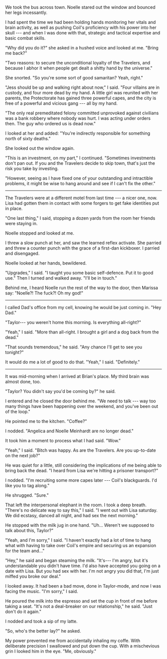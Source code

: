 We took the bus across town. Noelle stared out the window and bounced her legs incessantly.

I had spent the time we had been holding hands monitoring her vitals and brain activity, as
well as pushing Coil's proficiency with his power into her skull --- and when I was done with
that, strategic and tactical expertise and basic combat skills.

"Why did you do it?" she asked in a hushed voice and looked at me. "Bring me back?"

"Two reasons: to secure the unconditional loyalty of the Travelers, and
because I abhor it when people get dealt a shitty hand by the universe."

She snorted. "So you're some sort of good samaritan? Yeah, right."

"Jess should be up and walking right about now," I said. "Four villains are in
custody, and four more dead by my hand. A little girl was reunited with her parents,
the Protectorate has gained three powerful capes, and the city is free of a powerful
and vicious gang --- all by my hand.

"The only real premeditated felony committed unprovoked against civilians was
a bank robbery where nobody was hurt. I was acting under orders then. The guy who
ordered us is dead now."

I looked at her and added:
"You're indirectly responsible for something north of sixty deaths."

She looked out the window again.

"This is an investment, on my part," I continued. "Sometimes investments don't pan out.
If you and the Travelers decide to skip town, that's just the risk you take by investing.

"However, seeing as I have fixed one of your outstanding and intractible problems, it might
be wise to hang around and see if I can't fix the other."

----

The Travelers were at a different motel from last time --- a nicer one, now. Lisa had gotten
them in contact with some forgers to get fake identities put in place.

"One last thing," I said, stopping a dozen yards from the room her friends were staying in.

Noelle stopped and looked at me.

I threw a slow punch at her, and saw the learned reflex activate. She parried and threw a counter
punch with the grace of a first-dan kickboxer. I parried and disengaged.

Noelle looked at her hands, bewildered.

"Upgrades," I said. "I taught you some basic self-defence. Put it to good use."
Then I turned and walked away. "I'll be in touch."

Behind me, I heard Noelle run the rest of the way to the door, then Marissa say: "Noelle?! The fuck?! Oh my god!"

----

I called Dad's office from my cell, knowing he would be just coming in.
"Hey Dad."

"Taylor--- you weren't home this morning. Is everything all-right?"

"Yeah," I said. "More than all-right. I brought a girl and a dog back from the dead."

"That sounds tremendous," he said. "Any chance I'll get to see you tonight?"

It would do me a lot of good to do that. "Yeah," I said. "Definitely."

----

It was mid-morning when I arrived at Brian's place. My third brain was almost done, too.

"Taylor? You didn't say you'd be coming by?" he said.

I entered and he closed the door behind me. "We need to talk --- way too many things have been
happening over the weekend, and you've been out of the loop."

He pointed me to the kitchen. "Coffee?"

I nodded. "Angelica and Noelle Meinhardt are no longer dead."

It took him a moment to process what I had said. "Wow."

"Yeah," I said. "Bitch was happy. As are the Travelers. Are you up-to-date on the next job?"

He was quiet for a little, still considering the implications of me being able to
bring back the dead. "I heard from Lisa we're hitting a prisoner transport?"

I nodded. "I'm recruiting some more capes later --- Coil's blackguards. I'd like you to tag along."

He shrugged. "Sure."

That left the interpersonal elephant in the room. I took a deep breath.
"There's no delicate way to say this," I said. "I went out with Lisa saturday.
We did ecstasy, danced all night, and had sex the next morning."

He stopped with the milk jug in one hand. "Uh... Weren't we supposed to talk about this,
Taylor?"

"Yeah, and I'm sorry," I said. "I haven't exactly had a lot of time to hang what with having
to take over Coil's empire and securing us an expansion for the team and..."

"Hey," he said and began steaming the milk. "It's--- I'm angry, but it's understandable you didn't have time. I'd
also have accepted you going on a date with Lisa. But you had sex with her. I'm not angry you did that, I'm just miffed
you broke our deal."

I looked away. It had been a bad move, done in Taylor-mode, and now I was facing the music. "I'm sorry," I said.

He poured the milk into the espresso and set the cup in front of me before taking a seat.
"It's not a deal-breaker on our relationship," he said. "Just don't do it again."

I nodded and took a sip of my latte.

"So, who's the better lay?" he asked.

My power prevented me from accidentally inhaling my coffe. With deliberate precision I swallowed and put down the
cup. With a mischevious grin I looked him in the eye. "Me, obviously."
